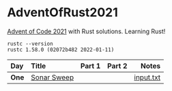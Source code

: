 # AdventOfRust2021
[Advent of Code 2021](https://adventofcode.com/2021/) with Rust solutions. Learning Rust!

```
rustc --version
rustc 1.58.0 (02072b482 2022-01-11)
```

| Day | Title | Part 1 | Part 2 | Notes |
| :- | :- | :-: | :-: | -: |
| **One** | [Sonar Sweep](https://adventofcode.com/2021/day/1) |  |  | [input.txt](https://adventofcode.com/2021/day/1/input) |

